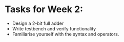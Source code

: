 # Tasks for Week 2:
- Design a 2-bit full adder
- Write testbench and verify functionality
- Familiarise yourself with the syntax and operators.
